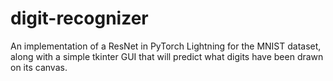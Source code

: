 # digit-recognizer
An implementation of a ResNet in PyTorch Lightning for the MNIST dataset, along with a simple tkinter GUI that will predict what digits have been drawn on its canvas.

